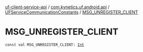 [uf-client-service-api](../../index.md) / [com.kynetics.uf.android.api](../index.md) / [UFServiceCommunicationConstants](index.md) / [MSG_UNREGISTER_CLIENT](./-m-s-g_-u-n-r-e-g-i-s-t-e-r_-c-l-i-e-n-t.md)

# MSG_UNREGISTER_CLIENT

`const val MSG_UNREGISTER_CLIENT: `[`Int`](https://kotlinlang.org/api/latest/jvm/stdlib/kotlin/-int/index.html)